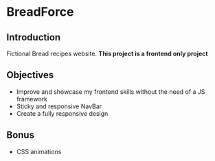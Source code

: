 # BreadForce
## Introduction
Fictional Bread recipes website.
**This project is a frontend only project**

## Objectives
- Improve and showcase my frontend skills without the need of a JS framework
- Sticky and responsive NavBar
- Create a fully responsive design

## Bonus
- CSS animations
